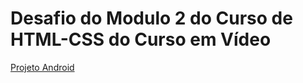 <!DOCTYPE html>
<html lang="pt-br">
<head>
    <meta charset="UTF-8">
    <meta name="viewport" content="width=device-width, initial-scale=1.0">
</head>
<body>
    <h1>Desafio do Modulo 2 do Curso de HTML-CSS do Curso em Vídeo</h1>
    <p><a href="[https://github.com/anaflavia010.io/Projeto_Android](https://anaflavia010.github.io/Projeto_Android/)">Projeto Android</a></p>
</body>
</html>
